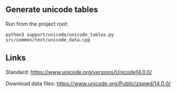 ## Generate unicode tables

Run from the project root:

    python3 support/unicode/unicode_tables.py src/common/text/unicode_data.cpp

## Links

Standard: https://www.unicode.org/versions/Unicode14.0.0/

Download data files: https://www.unicode.org/Public/zipped/14.0.0/
